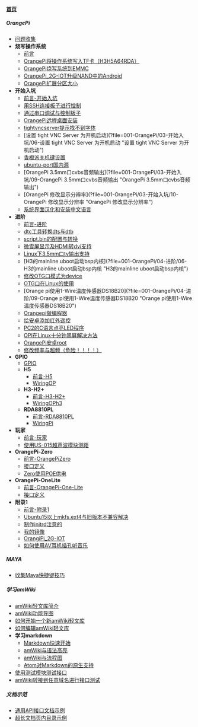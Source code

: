 
#### [首页](?file=首页 "返回首页")

##### OrangePi
- [问题收集](?file=001-OrangePi/01-问题收集 "问题收集")
- **烧写操作系统**
    - [前言](?file=001-OrangePi/02-烧写操作系统/01-前言 "前言")
    - [OrangePi将操作系统写入TF卡（H3H5A64RDA）](?file=001-OrangePi/02-烧写操作系统/02-OrangePi将操作系统写入TF卡（H3H5A64RDA） "OrangePi将操作系统写入TF卡（H3H5A64RDA）")
    - [OrangePi烧写系统到EMMC](?file=001-OrangePi/02-烧写操作系统/03-OrangePi烧写系统到EMMC "OrangePi烧写系统到EMMC")
    - [OrangePi_2G-IOT升级NAND中的Android](?file=001-OrangePi/02-烧写操作系统/04-OrangePi_2G-IOT升级NAND中的Android "OrangePi_2G-IOT升级NAND中的Android")
    - [OrangePi扩展分区大小](?file=001-OrangePi/02-烧写操作系统/05-OrangePi扩展分区大小 "OrangePi扩展分区大小")
- **开始入坑**
    - [前言-开始入坑](?file=001-OrangePi/03-开始入坑/01-前言-开始入坑 "前言-开始入坑")
    - [用SSH连接板子进行控制](?file=001-OrangePi/03-开始入坑/02-用SSH连接板子进行控制 "用SSH连接板子进行控制")
    - [通过串口调试与控制板子](?file=001-OrangePi/03-开始入坑/03-通过串口调试与控制板子 "通过串口调试与控制板子")
    - [OrangePi远程桌面安装](?file=001-OrangePi/03-开始入坑/04-OrangePi远程桌面安装 "OrangePi远程桌面安装")
    - [tightvncserver提示找不到字体](?file=001-OrangePi/03-开始入坑/05-tightvncserver提示找不到字体 "tightvncserver提示找不到字体")
    - [设置 tight VNC Server 为开机启动](?file=001-OrangePi/03-开始入坑/06-设置 tight VNC Server 为开机启动 "设置 tight VNC Server 为开机启动")
    - [香橙派关机键设置](?file=001-OrangePi/03-开始入坑/07-香橙派关机键设置 "香橙派关机键设置")
    - [ubuntu-port国内源](?file=001-OrangePi/03-开始入坑/08-ubuntu-port国内源 "ubuntu-port国内源")
    - [OrangePi 3.5mm口cvbs音频输出](?file=001-OrangePi/03-开始入坑/09-OrangePi 3.5mm口cvbs音频输出 "OrangePi 3.5mm口cvbs音频输出")
    - [OrangePi 修改显示分辨率](?file=001-OrangePi/03-开始入坑/10-OrangePi 修改显示分辨率 "OrangePi 修改显示分辨率")
    - [系统界面汉化和安装中文语言](?file=001-OrangePi/03-开始入坑/11-系统界面汉化和安装中文语言 "系统界面汉化和安装中文语言")
- **进阶**
    - [前言-进阶](?file=001-OrangePi/04-进阶/01-前言-进阶 "前言-进阶")
    - [dtc工具转换dts与dtb](?file=001-OrangePi/04-进阶/02-dtc工具转换dts与dtb "dtc工具转换dts与dtb")
    - [script.bin的配置与转换](?file=001-OrangePi/04-进阶/03-script.bin的配置与转换 "script.bin的配置与转换")
    - [微雪屏显示及HDMI转dvi支持](?file=001-OrangePi/04-进阶/04-微雪屏显示及HDMI转dvi支持 "微雪屏显示及HDMI转dvi支持")
    - [Linux下3.5mm口tv输出支持](?file=001-OrangePi/04-进阶/05-Linux下3.5mm口tv输出支持 "Linux下3.5mm口tv输出支持")
    - [H3的mainline uboot启动bsp内核](?file=001-OrangePi/04-进阶/06-H3的mainline uboot启动bsp内核 "H3的mainline uboot启动bsp内核")
    - [修改OTG口模式为device](?file=001-OrangePi/04-进阶/07-修改OTG口模式为device "修改OTG口模式为device")
    - [OTG口在Linux的使用](?file=001-OrangePi/04-进阶/08-OTG口在Linux的使用 "OTG口在Linux的使用")
    - [Orange pi使用1-Wire温度传感器DS18B20](?file=001-OrangePi/04-进阶/09-Orange pi使用1-Wire温度传感器DS18B20 "Orange pi使用1-Wire温度传感器DS18B20")
    - [Orangepi做编程器](?file=001-OrangePi/04-进阶/10-Orangepi做编程器 "Orangepi做编程器")
    - [给安卓添加红外遥控](?file=001-OrangePi/04-进阶/11-给安卓添加红外遥控 "给安卓添加红外遥控")
    - [PC2的C语言点亮LED程序](?file=001-OrangePi/04-进阶/12-PC2的C语言点亮LED程序 "PC2的C语言点亮LED程序")
    - [OPI在Linux十分钟黑屏解决方法](?file=001-OrangePi/04-进阶/13-OPI在Linux十分钟黑屏解决方法 "OPI在Linux十分钟黑屏解决方法")
    - [OrangePi安卓root](?file=001-OrangePi/04-进阶/14-OrangePi安卓root "OrangePi安卓root")
    - [修改频率与超频（危险！！！！）](?file=001-OrangePi/04-进阶/15-修改频率与超频（危险！！！！） "修改频率与超频（危险！！！！）")
- **GPIO**
    - [GPIO](?file=001-OrangePi/05-GPIO/01-GPIO "GPIO")
    - **H5**
        - [前言-H5](?file=001-OrangePi/05-GPIO/02-H5/01-前言-H5 "前言-H5")
        - [WiringOP](?file=001-OrangePi/05-GPIO/02-H5/02-WiringOP "WiringOP")
    - **H3-H2+**
        - [前言-H3-H2+](?file=001-OrangePi/05-GPIO/03-H3-H2+/01-前言-H3-H2+ "前言-H3-H2+")
        - [WiringOPh3](?file=001-OrangePi/05-GPIO/03-H3-H2+/02-WiringOPh3 "WiringOPh3")
    - **RDA8810PL**
        - [前言-RDA8810PL](?file=001-OrangePi/05-GPIO/04-RDA8810PL/01-前言-RDA8810PL "前言-RDA8810PL")
        - [WiringPi](?file=001-OrangePi/05-GPIO/04-RDA8810PL/02-WiringPi "WiringPi")
- **玩家**
    - [前言-玩家](?file=001-OrangePi/06-玩家/01-前言-玩家 "前言-玩家")
    - [使用US-015超声波模块测距](?file=001-OrangePi/06-玩家/02-使用US-015超声波模块测距 "使用US-015超声波模块测距")
- **OrangePi-Zero**
    - [前言-OrangePiZero](?file=001-OrangePi/07-OrangePi-Zero/01-前言-OrangePiZero "前言-OrangePiZero")
    - [接口定义](?file=001-OrangePi/07-OrangePi-Zero/02-接口定义 "接口定义")
    - [Zero使用POE供电](?file=001-OrangePi/07-OrangePi-Zero/03-Zero使用POE供电 "Zero使用POE供电")
- **OrangePi-OneLite**
    - [前言-OrangePi-One-Lite](?file=001-OrangePi/08-OrangePi-OneLite/01-前言-OrangePi-One-Lite "前言-OrangePi-One-Lite")
    - [接口定义](?file=001-OrangePi/08-OrangePi-OneLite/02-接口定义 "接口定义")
- **附录1**
    - [前言-附录1](?file=001-OrangePi/09-附录1/01-前言-附录1 "前言-附录1")
    - [Ubuntu15以上mkfs.ext4与旧版本不兼容解决](?file=001-OrangePi/09-附录1/02-Ubuntu15以上mkfs.ext4与旧版本不兼容解决 "Ubuntu15以上mkfs.ext4与旧版本不兼容解决")
    - [制作initrd注意的](?file=001-OrangePi/09-附录1/03-制作initrd注意的 "制作initrd注意的")
    - [我的镜像](?file=001-OrangePi/09-附录1/04-我的镜像 "我的镜像")
    - [OrangiPi_2G-IOT](?file=001-OrangePi/09-附录1/05-OrangiPi_2G-IOT "OrangiPi_2G-IOT")
    - [如何使用AV耳机插孔听音乐](?file=001-OrangePi/09-附录1/06-如何使用AV耳机插孔听音乐 "如何使用AV耳机插孔听音乐")

##### MAYA
- [收集Maya快捷键技巧](?file=002-MAYA/01-收集Maya快捷键技巧 "收集Maya快捷键技巧")

##### 学习amWiki
- [amWiki轻文库简介](?file=003-学习amWiki/01-amWiki轻文库简介 "amWiki轻文库简介")
- [amWiki功能导图](?file=003-学习amWiki/02-amWiki功能导图 "amWiki功能导图")
- [如何开始一个新amWiki轻文库](?file=003-学习amWiki/03-如何开始一个新amWiki轻文库 "如何开始一个新amWiki轻文库")
- [如何编辑amWiki轻文库](?file=003-学习amWiki/04-如何编辑amWiki轻文库 "如何编辑amWiki轻文库")
- **学习markdown**
    - [Markdown快速开始](?file=003-学习amWiki/05-学习markdown/01-Markdown快速开始 "Markdown快速开始")
    - [amWiki与语法高亮](?file=003-学习amWiki/05-学习markdown/02-amWiki与语法高亮 "amWiki与语法高亮")
    - [amWiki与流程图](?file=003-学习amWiki/05-学习markdown/03-amWiki与流程图 "amWiki与流程图")
    - [Atom对Markdown的原生支持](?file=003-学习amWiki/05-学习markdown/05-Atom对Markdown的原生支持 "Atom对Markdown的原生支持")
- [使用测试模块测试接口](?file=003-学习amWiki/06-使用测试模块测试接口 "使用测试模块测试接口")
- [amWiki转接到任意域名进行接口测试](?file=003-学习amWiki/07-amWiki转接到任意域名进行接口测试 "amWiki转接到任意域名进行接口测试")

##### 文档示范
- [通用API接口文档示例](?file=004-文档示范/001-通用API接口文档示例 "通用API接口文档示例")
- [超长文档页内目录示例](?file=004-文档示范/002-超长文档页内目录示例 "超长文档页内目录示例")
